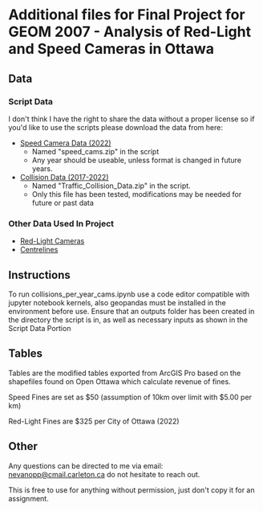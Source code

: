 # Additional files for Final Project for GEOM 2007 - Analysis of Red-Light and Speed Cameras in Ottawa
## Data
### Script Data
I don't think I have the right to share the data without a proper license so if you'd like to use the scripts please download the data from here:
- [Speed Camera Data (2022)](https://open.ottawa.ca/datasets/ottawa::automated-speed-enforcement-camera-violations-2022/about)
  - Named "speed_cams.zip" in the script
  - Any year should be useable, unless format is changed in future years.
- [Collision Data (2017-2022)](https://open.ottawa.ca/datasets/ottawa::traffic-collision-data/about)
  - Named "Traffic_Collision_Data.zip" in the script.
  - Only this file has been tested, modifications may be needed for future or past data
### Other Data Used In Project
- [Red-Light Cameras](https://open.ottawa.ca/datasets/ottawa::red-light-camera-violations-2022/about)
- [Centrelines](https://open.ottawa.ca/datasets/ottawa::road-centrelines/about)
## Instructions
To run collisions_per_year_cams.ipynb use a code editor compatible with jupyter notebook kernels, also geopandas must be installed in the environment before use.
Ensure that an outputs folder has been created in the directory the script is in, as well as necessary inputs as shown in the Script Data Portion
## Tables
Tables are the modified tables exported from ArcGIS Pro based on the shapefiles found on Open Ottawa which calculate revenue of fines.

Speed Fines are set as $50 (assumption of 10km over limit with $5.00 per km)

Red-Light Fines are $325 per City of Ottawa (2022)
## Other
Any questions can be directed to me via email: nevanopp@cmail.carleton.ca do not hesitate to reach out.

This is free to use for anything without permission, just don't copy it for an assignment.

